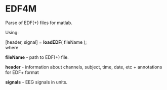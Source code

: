 EDF4M
=====

Parse of EDF(+) files for matlab.
<br/>

Using:
<br/>

[header, signal] = <b>loadEDF</b>( fileName );
<br/>
where
<p>
  <b>fileName</b> - path to EDF(+) file.
</p>
<p>
  <b>header</b> - information about channels, subject, time, date, etc + annotations for EDF+ format
</p>
<p>
  <b>signals</b> - EEG signals in units.
</p>
